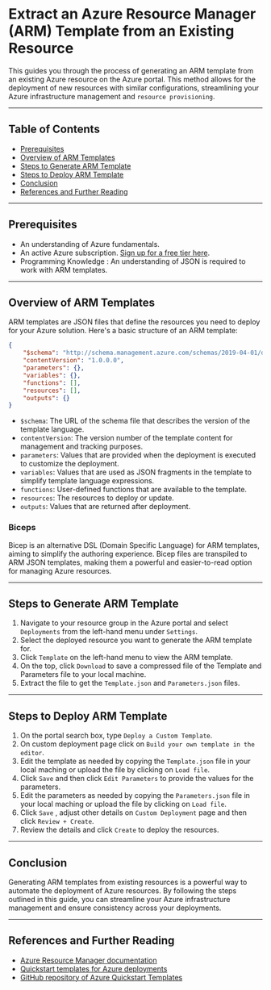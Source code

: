 # Extract an Azure Resource Manager (ARM) Template from an Existing Resource

This guides you through the process of generating an ARM template from an existing Azure resource on the Azure portal. This method allows for the deployment of new resources with similar configurations, streamlining your Azure infrastructure management and `resource provisioning`.

---

## Table of Contents

- [Prerequisites](#prerequisites)
- [Overview of ARM Templates](#overview-of-arm-templates)
- [Steps to Generate ARM Template](#steps-to-generate-arm-template)
- [Steps to Deploy ARM Template](#steps-to-deploy-arm-template)
- [Conclusion](#conclusion)
- [References and Further Reading](#references-and-further-reading)

---

## Prerequisites

- An understanding of Azure fundamentals.
- An active Azure subscription. [Sign up for a free tier here](https://azure.microsoft.com/en-us/free/).
- Programming Knowledge : An understanding of JSON is required to work with ARM templates.

---

## Overview of ARM Templates

ARM templates are JSON files that define the resources you need to deploy for your Azure solution. Here's a basic structure of an ARM template:

```json
{
    "$schema": "http://schema.management.azure.com/schemas/2019-04-01/deploymentTemplate.json#",
    "contentVersion": "1.0.0.0",
    "parameters": {},
    "variables": {},
    "functions": [],
    "resources": [],
    "outputs": {}
}
```
- `$schema`: The URL of the schema file that describes the version of the template language.
- `contentVersion`: The version number of the template content for management and tracking purposes.
- `parameters`: Values that are provided when the deployment is executed to customize the deployment.
- `variables`: Values that are used as JSON fragments in the template to simplify template language expressions.
- `functions`: User-defined functions that are available to the template.
- `resources`: The resources to deploy or update.
- `outputs`: Values that are returned after deployment.

### Biceps

Bicep is an alternative DSL (Domain Specific Language) for ARM templates, aiming to simplify the authoring experience. Bicep files are transpiled to ARM JSON templates, making them a powerful and easier-to-read option for managing Azure resources.

---

## Steps to Generate ARM Template

1. Navigate to your resource group in the Azure portal and select `Deployments` from the left-hand menu under `Settings`.
2. Select the deployed resource you want to generate the ARM template for.
3. Click `Template` on the left-hand menu to view the ARM template.
4. On the top, click `Download` to save a compressed file of the Template and Parameters file to your local machine.
5. Extract the file to get the `Template.json` and `Parameters.json` files.

---

## Steps to Deploy ARM Template

1. On the portal search box, type `Deploy a Custom Template`.
2. On custom deployment page click on `Build your own template in the editor`.
3. Edit the template as needed by copying the `Template.json` file in your local maching or upload the file by clicking on `Load file`.
4. Click `Save` and then click `Edit Parameters` to provide the values for the parameters.
5. Edit the parameters as needed by copying the `Parameters.json` file in your local maching or upload the file by clicking on `Load file`.
6. Click `Save` , adjust other details on `Custom Deployment` page and then click `Review + Create`.
7. Review the details and click `Create` to deploy the resources.

---

## Conclusion

Generating ARM templates from existing resources is a powerful way to automate the deployment of Azure resources. By following the steps outlined in this guide, you can streamline your Azure infrastructure management and ensure consistency across your deployments.

---

## References and Further Reading
- [Azure Resource Manager documentation](https://docs.microsoft.com/en-us/azure/azure-resource-manager/)
- [Quickstart templates for Azure deployments](https://learn.microsoft.com/en-us/samples/browse/?expanded=azure&products=azure-resource-manager)
- [GitHub repository of Azure Quickstart Templates](https://github.com/Azure/azure-quickstart-templates)


